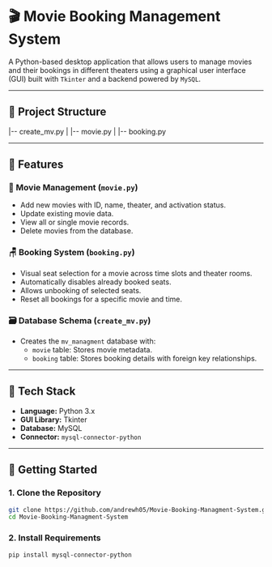 # 🎬 Movie Booking Management System

A Python-based desktop application that allows users to manage movies and their bookings in different theaters using a graphical user interface (GUI) built with `Tkinter` and a backend powered by `MySQL`.

---

## 📁 Project Structure

|-- create_mv.py
|
|-- movie.py
|
|-- booking.py


---

## 🧠 Features

### 🎥 Movie Management (`movie.py`)
- Add new movies with ID, name, theater, and activation status.
- Update existing movie data.
- View all or single movie records.
- Delete movies from the database.

### 🪑 Booking System (`booking.py`)
- Visual seat selection for a movie across time slots and theater rooms.
- Automatically disables already booked seats.
- Allows unbooking of selected seats.
- Reset all bookings for a specific movie and time.

### 🗃️ Database Schema (`create_mv.py`)
- Creates the `mv_managment` database with:
  - `movie` table: Stores movie metadata.
  - `booking` table: Stores booking details with foreign key relationships.

---

## 🧰 Tech Stack

- **Language:** Python 3.x
- **GUI Library:** Tkinter
- **Database:** MySQL
- **Connector:** `mysql-connector-python`

---

## 🚀 Getting Started

### 1. Clone the Repository

```bash
git clone https://github.com/andrewh05/Movie-Booking-Managment-System.git
cd Movie-Booking-Managment-System
```

### 2. Install Requirements

```bash
pip install mysql-connector-python
```

